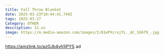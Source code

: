 ```yaml
---
title: Fall Throw Blanket
date: 2025-03-23T10:44:41.749Z
tags: 2025-03-27
Category: OTHER
description: 12.xx
image: https://m.media-amazon.com/images/I/81ePXcrujYL._AC_SX679_.jpg
---
```

https://amzlink.to/az0Jb4vh1jPYS   ad